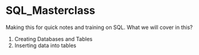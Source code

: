 # SQL_Masterclass

Making this for quick notes and training on SQL.
What we will cover in this?

1. Creating Databases and Tables
2. Inserting data into tables 
